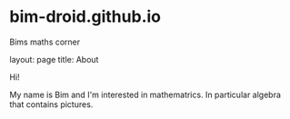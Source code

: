 # bim-droid.github.io
Bims maths corner

layout: page
title: About 

Hi! 

My name is Bim and I'm interested in mathematrics. In particular algebra that contains pictures. 
